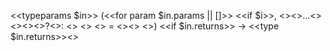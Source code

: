 <<typeparams $in>>
(<<for param $in.params || []>>
  <<if $i>>, <</if>><<if param.rest>>...<</if>>
  <<if param.name>><<h param.name>><<if param.optional>>?<</if>>: <</if>>
  <<type param>>
  <<if param.default>> = <<h param.default>><</if>>
 <</for>>)
<<if $in.returns>> → <<type $in.returns>><</if>>
